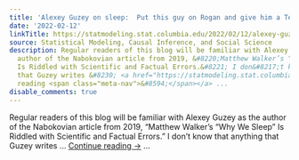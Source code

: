 ```yaml
---
title: 'Alexey Guzey on sleep:  Put this guy on Rogan and give him a Ted talk.'
date: '2022-02-12'
linkTitle: https://statmodeling.stat.columbia.edu/2022/02/12/alexey-guzey-on-sleep-put-this-guy-on-rogan-and-give-him-a-ted-talk/
source: Statistical Modeling, Causal Inference, and Social Science
description: Regular readers of this blog will be familiar with Alexey Guzey as the
  author of the Nabokovian article from 2019, &#8220;Matthew Walker’s “Why We Sleep”
  Is Riddled with Scientific and Factual Errors.&#8221; I don&#8217;t know that anything
  that Guzey writes &#8230; <a href="https://statmodeling.stat.columbia.edu/2022/02/12/alexey-guzey-on-sleep-put-this-guy-on-rogan-and-give-him-a-ted-talk/">Continue
  reading <span class="meta-nav">&#8594;</span></a> ...
disable_comments: true
---
```

Regular readers of this blog will be familiar with Alexey Guzey as the author of the Nabokovian article from 2019, &#8220;Matthew Walker’s “Why We Sleep” Is Riddled with Scientific and Factual Errors.&#8221; I don&#8217;t know that anything that Guzey writes &#8230; <a href="https://statmodeling.stat.columbia.edu/2022/02/12/alexey-guzey-on-sleep-put-this-guy-on-rogan-and-give-him-a-ted-talk/">Continue reading <span class="meta-nav">&#8594;</span></a> ...